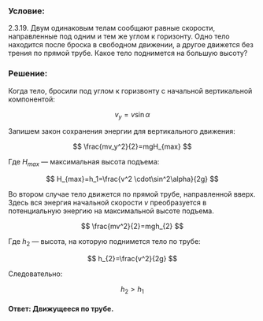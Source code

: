 ###  Условие:

$2.3.19.$ Двум одинаковым телам сообщают равные скорости, направленные под одним и тем же углом к горизонту. Одно тело находится после броска в свободном движении, а другое движется без трения по прямой трубе. Какое тело поднимется на большую высоту?

###  Решение:

Когда тело, бросили под углом к горизвонту с начальной вертикальной компонентой:

$$
v_y=v\sin\alpha
$$

Запишем закон сохранения энергии для вертикального движения:

$$
\frac{mv_y^2}{2}=mgH_{max}
$$

Где $H_{max}$ — максимальная высота подъема:

$$
H_{max}=h_1=\frac{v^2 \cdot\sin^2\alpha}{2g}
$$

Во втором случае тело движется по прямой трубе, направленной вверх. Здесь вся энергия начальной скорости $v$ преобразуется в потенциальную энергию на максимальной высоте подъема.

$$
\frac{mv^2}{2}=mgh_{2}
$$

Где $h_2$ — высота, на которую поднимется тело по трубе:

$$
h_{2}=\frac{v^2}{2g}
$$

Следовательно:

$$
h_2>h_1
$$

####  Ответ: Движущееся по трубе.